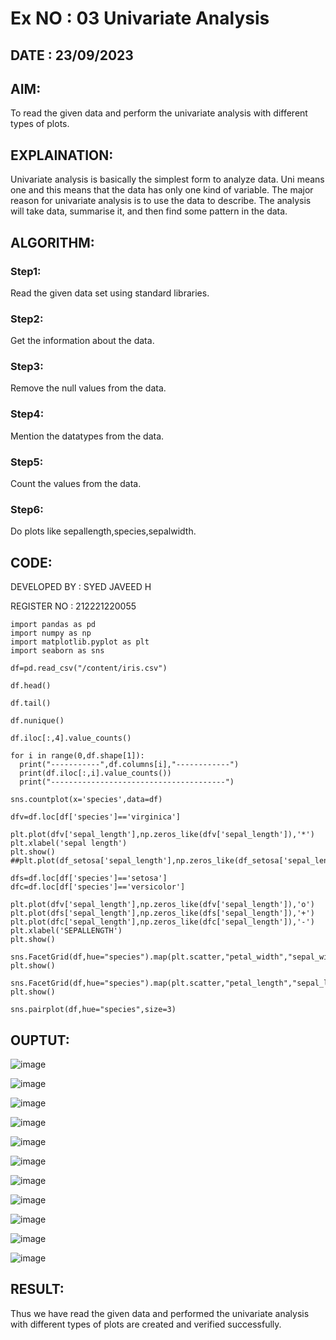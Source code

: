 # Ex NO : 03 Univariate Analysis

## DATE : 23/09/2023


## AIM:
To read the given data and perform the univariate analysis with different types of plots.

## EXPLAINATION:
Univariate analysis is basically the simplest form to analyze data. Uni means one and this means that the data has only one kind of variable. The major reason for univariate analysis is to use the data to describe. The analysis will take data, summarise it, and then find some pattern in the data.

## ALGORITHM:

### Step1:
Read the given data set  using standard libraries.

### Step2:
Get the information about the data.

### Step3:
Remove the null values from the data.

### Step4:
Mention the datatypes from the data.

### Step5:
Count the values from the data.

### Step6:
Do plots like sepallength,species,sepalwidth.

## CODE:
DEVELOPED BY : SYED JAVEED H

REGISTER NO : 212221220055

```
import pandas as pd
import numpy as np
import matplotlib.pyplot as plt
import seaborn as sns

df=pd.read_csv("/content/iris.csv")

df.head()

df.tail()

df.nunique()

df.iloc[:,4].value_counts()

for i in range(0,df.shape[1]):
  print("-----------",df.columns[i],"------------")
  print(df.iloc[:,i].value_counts())
  print("---------------------------------------")

sns.countplot(x='species',data=df)

dfv=df.loc[df['species']=='virginica']

plt.plot(dfv['sepal_length'],np.zeros_like(dfv['sepal_length']),'*')
plt.xlabel('sepal length')
plt.show()
##plt.plot(df_setosa['sepal_length'],np.zeros_like(df_setosa['sepal_length']),'o')

dfs=df.loc[df['species']=='setosa']
dfc=df.loc[df['species']=='versicolor']

plt.plot(dfv['sepal_length'],np.zeros_like(dfv['sepal_length']),'o')
plt.plot(dfs['sepal_length'],np.zeros_like(dfs['sepal_length']),'+')
plt.plot(dfc['sepal_length'],np.zeros_like(dfc['sepal_length']),'-')
plt.xlabel('SEPALLENGTH')
plt.show()

sns.FacetGrid(df,hue="species").map(plt.scatter,"petal_width","sepal_width").add_legend();
plt.show()

sns.FacetGrid(df,hue="species").map(plt.scatter,"petal_length","sepal_length").add_legend();
plt.show()

sns.pairplot(df,hue="species",size=3)

```

## OUPTUT:

![image](https://github.com/Yugendaran/Ex03-Univariate-Analysis/assets/128135616/672760bc-3333-4e18-aace-5d38f7ee37a1)

![image](https://github.com/Yugendaran/Ex03-Univariate-Analysis/assets/128135616/2afebd8f-cf6b-4e41-a0bc-5c8c2996c72b)

![image](https://github.com/Yugendaran/Ex03-Univariate-Analysis/assets/128135616/174e0739-e2c8-431a-b3e4-43060cee8998)

![image](https://github.com/Yugendaran/Ex03-Univariate-Analysis/assets/128135616/62df5ad7-b064-4c54-b018-78de66713e4e)

![image](https://github.com/Yugendaran/Ex03-Univariate-Analysis/assets/128135616/5cbb4abe-0150-4b52-84f1-226235291dda)

![image](https://github.com/Yugendaran/Ex03-Univariate-Analysis/assets/128135616/424072a8-a1bb-4cd8-9f02-74d55d8ce0e3)

![image](https://github.com/Yugendaran/Ex03-Univariate-Analysis/assets/128135616/c38867f6-7b52-49ce-87a3-3e4ef4aaad55)

![image](https://github.com/Yugendaran/Ex03-Univariate-Analysis/assets/128135616/300d70ae-343d-420d-9d65-d6747c439539)

![image](https://github.com/Yugendaran/Ex03-Univariate-Analysis/assets/128135616/fe5da9c2-5cbe-48b7-ac67-6412b29cc850)

![image](https://github.com/Yugendaran/Ex03-Univariate-Analysis/assets/128135616/4fa94823-afa6-4b9c-8db6-d41176359162)

![image](https://github.com/Yugendaran/Ex03-Univariate-Analysis/assets/128135616/8e81c31d-4d44-41c4-a5c1-43ef964a723b)


## RESULT:
Thus we have read the given data and performed the univariate analysis with different types of plots are created and verified successfully.








